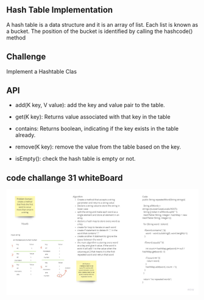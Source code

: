 
## Hash Table Implementation
A hash table is a data structure and it is an array of list. Each list is known as a bucket. The position of the bucket is identified by calling the hashcode() method

## Challenge
Implement a Hashtable Clas

## API
 - add(K key, V value): add the key and value pair to the table.

 - get(K key): Returns value associated with that key in the table

 - contains: Returns boolean, indicating if the key exists in the table already.

 - remove(K key): remove the value from the table based on the key.

 - isEmpty(): check the hash table is empty or not.


## code challange 31 whiteBoard


![code31](https://raw.githubusercontent.com/saraalshater/data-structures-and-algorithms/code31/java/hashtable/gradle/code31.jpg)

